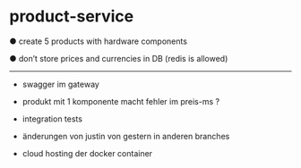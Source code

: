 # product-service

● create 5 products with hardware components

● don’t store prices and currencies in DB (redis is allowed)

---------------------
- swagger im gateway

- produkt mit 1 komponente macht fehler im preis-ms ?

- integration tests

- änderungen von justin von gestern in anderen branches

- cloud hosting der docker container